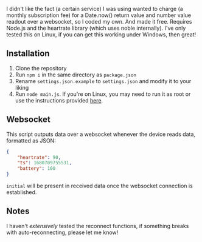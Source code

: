 I didn't like the fact (a certain service) I was using wanted to charge (a monthly subscription fee) for a Date.now() return value and number value readout over a websocket, so I coded my own. And made it free.
Requires Node.js and the heartrate library (which uses noble internally). I've only tested this on Linux, if you can get this working under Windows, then great!
## Installation
1. Clone the repository
2. Run `npm i` in the same directory as `package.json`
3. Rename `settings.json.example` to `settings.json` and modify it to your liking
4. Run `node main.js`. If you're on Linux, you may need to run it as root or use the instructions provided [here](https://github.com/noble/noble#running-without-rootsudo).
## Websocket
This script outputs data over a websocket whenever the device reads data, formatted as JSON:
```json
{
	"heartrate": 90,
	"ts": 1680709755531,
	"battery": 100
}
```
`initial` will be present in received data once the websocket connection is established.
## Notes
I haven't *extensively* tested the reconnect functions, if something breaks with auto-reconnecting, please let me know!